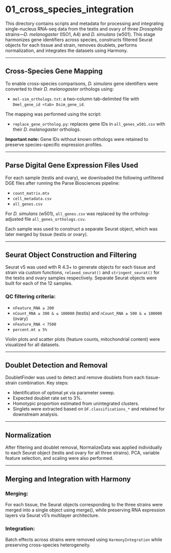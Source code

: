 # 01_cross_species_integration

This directory contains scripts and metadata for processing and integrating single-nucleus RNA-seq data from the testis and ovary of three *Drosophila* strains—*D. melanogaster* (ISO1, A4) and *D. simulans* (w501). This stage harmonizes gene identifiers across species, constructs filtered Seurat objects for each tissue and strain, removes doublets, performs normalization, and integrates the datasets using Harmony.

---

## Cross-Species Gene Mapping

To enable cross-species comparisons, *D. simulans* gene identifiers were converted to their *D. melanogaster* orthologs using:

- `mel-sim_orthologs.txt`: a two-column tab-delimited file with `Dmel_gene_id <tab> Dsim_gene_id`.

The mapping was performed using the script:

- `replace_gene_ortholog.py`: replaces gene IDs in `all_genes_w501.csv` with their *D. melanogaster* orthologs.

**Important note:** Gene IDs without known orthologs were retained to preserve species-specific expression profiles.

---

## Parse Digital Gene Expression Files Used

For each sample (testis and ovary), we downloaded the following unfiltered DGE files after running the Parse Biosciences pipeline:

- `count_matrix.mtx`
- `cell_metadata.csv`
- `all_genes.csv`

For *D. simulans* (w501), `all_genes.csv` was replaced by the ortholog-adjusted file `all_genes_orthologs.csv`.

Each sample was used to construct a separate Seurat object, which was later merged by tissue (testis or ovary).

---

## Seurat Object Construction and Filtering

Seurat v5 was used with R 4.3+ to generate objects for each tissue and strain via custom functions, `relaxed_seurat()` and `stringent_seurat()` for the testis and ovary samples respectively. Separate Seurat objects were built for each of the 12 samples.

### QC filtering criteria:

- `nFeature_RNA ≥ 200`
- `nCount_RNA ≥ 300 & ≤ 100000` (testis) and `nCount_RNA ≥ 500 & ≤ 100000` (ovary)
- `nFeature_RNA < 7500`
- `percent.mt ≤ 5%`

Violin plots and scatter plots (feature counts, mitochondrial content) were visualized for all datasets.

---

## Doublet Detection and Removal

DoubletFinder was used to detect and remove doublets from each tissue-strain combination. Key steps:

- Identification of optimal `pK` via parameter sweep.
- Expected doublet rate set to 3%.
- Homotypic proportion estimated from unintegrated clusters.
- Singlets were extracted based on `DF.classifications_*` and retained for downstream analysis.

---

## Normalization

After filtering and doublet removal, NormalizeData was applied individually to each Seurat object (testis and ovary for all three strains). PCA, variable feature selection, and scaling were also performed.

---

## Merging and Integration with Harmony

### Merging:
For each tissue, the Seurat objects corresponding to the three strains were merged into a single object using merge(), while preserving RNA expression layers via Seurat v5’s multilayer architecture.

### Integration:
Batch effects across strains were removed using `HarmonyIntegration` while preserving cross-species heterogeneity.
